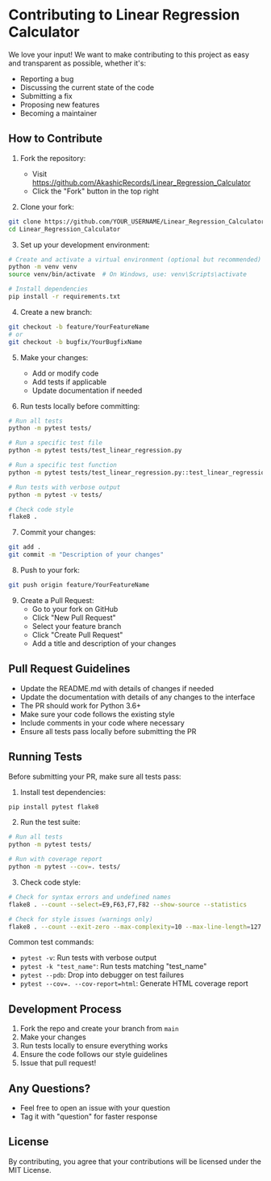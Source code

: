 # Contributing to Linear Regression Calculator

We love your input! We want to make contributing to this project as easy and transparent as possible, whether it's:

- Reporting a bug
- Discussing the current state of the code
- Submitting a fix
- Proposing new features
- Becoming a maintainer

## How to Contribute

1. Fork the repository:
   - Visit https://github.com/AkashicRecords/Linear_Regression_Calculator
   - Click the "Fork" button in the top right

2. Clone your fork:
```bash
git clone https://github.com/YOUR_USERNAME/Linear_Regression_Calculator.git
cd Linear_Regression_Calculator
```

3. Set up your development environment:
```bash
# Create and activate a virtual environment (optional but recommended)
python -m venv venv
source venv/bin/activate  # On Windows, use: venv\Scripts\activate

# Install dependencies
pip install -r requirements.txt
```

4. Create a new branch:
```bash
git checkout -b feature/YourFeatureName
# or
git checkout -b bugfix/YourBugfixName
```

5. Make your changes:
   - Add or modify code
   - Add tests if applicable
   - Update documentation if needed

6. Run tests locally before committing:
```bash
# Run all tests
python -m pytest tests/

# Run a specific test file
python -m pytest tests/test_linear_regression.py

# Run a specific test function
python -m pytest tests/test_linear_regression.py::test_linear_regression_fit

# Run tests with verbose output
python -m pytest -v tests/

# Check code style
flake8 .
```

7. Commit your changes:
```bash
git add .
git commit -m "Description of your changes"
```

8. Push to your fork:
```bash
git push origin feature/YourFeatureName
```

9. Create a Pull Request:
   - Go to your fork on GitHub
   - Click "New Pull Request"
   - Select your feature branch
   - Click "Create Pull Request"
   - Add a title and description of your changes

## Pull Request Guidelines

- Update the README.md with details of changes if needed
- Update the documentation with details of any changes to the interface
- The PR should work for Python 3.6+
- Make sure your code follows the existing style
- Include comments in your code where necessary
- Ensure all tests pass locally before submitting the PR

## Running Tests

Before submitting your PR, make sure all tests pass:

1. Install test dependencies:
```bash
pip install pytest flake8
```

2. Run the test suite:
```bash
# Run all tests
python -m pytest tests/

# Run with coverage report
python -m pytest --cov=. tests/
```

3. Check code style:
```bash
# Check for syntax errors and undefined names
flake8 . --count --select=E9,F63,F7,F82 --show-source --statistics

# Check for style issues (warnings only)
flake8 . --count --exit-zero --max-complexity=10 --max-line-length=127 --statistics
```

Common test commands:
- `pytest -v`: Run tests with verbose output
- `pytest -k "test_name"`: Run tests matching "test_name"
- `pytest --pdb`: Drop into debugger on test failures
- `pytest --cov=. --cov-report=html`: Generate HTML coverage report

## Development Process

1. Fork the repo and create your branch from `main`
2. Make your changes
3. Run tests locally to ensure everything works
4. Ensure the code follows our style guidelines
5. Issue that pull request!

## Any Questions?

- Feel free to open an issue with your question
- Tag it with "question" for faster response

## License

By contributing, you agree that your contributions will be licensed under the MIT License. 